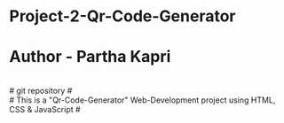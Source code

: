 # Project-2-Qr-Code-Generator

# Author - Partha Kapri
<br>
# git repository #
<br>
# This is a "Qr-Code-Generator" Web-Development project using HTML, CSS & JavaScript #
